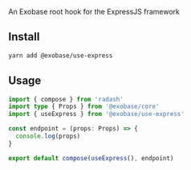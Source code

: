 An Exobase root hook for the ExpressJS framework

## Install

```sh
yarn add @exobase/use-express
```

## Usage

```ts
import { compose } from 'radash'
import type { Props } from '@exobase/core'
import { useExpress } from '@exobase/use-express'

const endpoint = (props: Props) => {
  console.log(props)
}

export default compose(useExpress(), endpoint)
```
